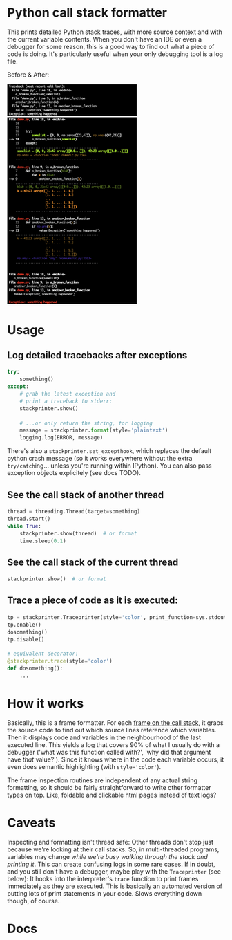 # Python call stack formatter

This prints detailed Python stack traces, with more source context and with the current variable contents. When you don't have an IDE or even a debugger for some reason, this is a good way to find out what a piece of code is doing. It's particularly useful when your only debugging tool is a log file.

Before & After:

<img src="tb_before.png" width="300"> <img src="tb_after.png" width="300">

# Usage

## Log detailed tracebacks after exceptions
```python
try:
    something()
except:
    # grab the latest exception and
    # print a traceback to stderr:
    stackprinter.show()

    # ...or only return the string, for logging
    message = stackprinter.format(style='plaintext')
    logging.log(ERROR, message)
```

There's also a `stackprinter.set_excepthook`, which replaces the default python crash message (so it works everywhere without the extra `try/catch`ing... unless you're running within IPython). You can also pass exception objects explicitely (see docs TODO).

## See the call stack of another thread
```python
thread = threading.Thread(target=something)
thread.start()
while True:
    stackprinter.show(thread)  # or format
    time.sleep(0.1)
```

## See the call stack of the current thread
```python
stackprinter.show()  # or format
```

## Trace a piece of code as it is executed:
```python
tp = stackprinter.Traceprinter(style='color', print_function=sys.stdout.write)
tp.enable()
dosomething()
tp.disable()

# equivalent decorator:
@stackprinter.trace(style='color')
def dosomething():
    ...
```

# How it works

Basically, this is a frame formatter. For each [frame on the call stack](https://en.wikipedia.org/wiki/Call_stack), it grabs the source code to find out which source lines reference which variables. Then it displays code and variables in the neighbourhood of the last executed line.
This yields a log that covers 90% of what I usually do with a debugger ('what was this function called with?', 'why did that argument have _that_ value?'). Since it knows where in the code each variable occurs, it even does semantic highlighting (with `style='color'`).

The frame inspection routines are independent of any actual string formatting, so it should be fairly straightforward to write other formatter types on top. Like, foldable and clickable html pages instead of text logs?

# Caveats

Inspecting and formatting isn't thread safe: Other threads don't stop just because we're looking at their call stacks. So, in multi-threaded programs, variables may change _while we're busy walking through the stack and printing it_. This can create confusing logs in some rare cases. If in doubt, and you still don't have a debugger, maybe play with the `Traceprinter` (see below): It hooks into the interpreter's `trace` function to print frames immediately as they are executed. This is basically an automated version of putting lots of print statements in your code. Slows everything down though, of course.

# Docs

